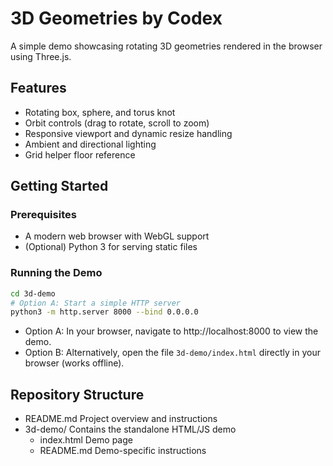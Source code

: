 # 3D Geometries by Codex

A simple demo showcasing rotating 3D geometries rendered in the browser using Three.js.

## Features

- Rotating box, sphere, and torus knot
- Orbit controls (drag to rotate, scroll to zoom)
- Responsive viewport and dynamic resize handling
- Ambient and directional lighting
- Grid helper floor reference

## Getting Started

### Prerequisites

- A modern web browser with WebGL support
- (Optional) Python 3 for serving static files

### Running the Demo

```bash
cd 3d-demo
# Option A: Start a simple HTTP server
python3 -m http.server 8000 --bind 0.0.0.0
```

- Option A: In your browser, navigate to http://localhost:8000 to view the demo.
- Option B: Alternatively, open the file `3d-demo/index.html` directly in your browser (works offline).

## Repository Structure

- README.md           Project overview and instructions
- 3d-demo/            Contains the standalone HTML/JS demo
  - index.html        Demo page
  - README.md         Demo-specific instructions

